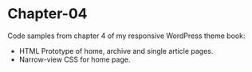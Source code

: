 Chapter-04
=========

Code samples from chapter 4 of my responsive WordPress theme book:

* HTML Prototype of home, archive and single article pages.
* Narrow-view CSS for home page.

